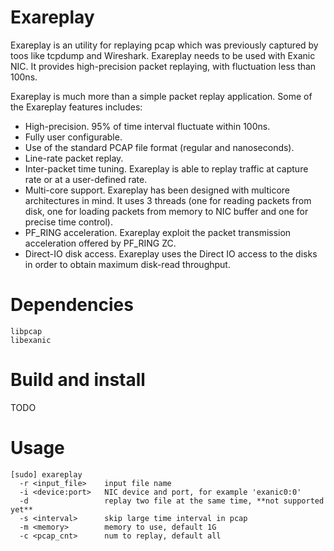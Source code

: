 # Exareplay
Exareplay is an utility for replaying pcap which was previously captured by toos like tcpdump and Wireshark.
Exareplay needs to be used with Exanic NIC.
It provides high-precision packet replaying, with fluctuation less than 100ns.

Exareplay is much more than a simple packet replay application. Some of the Exareplay features includes:

* High-precision. 95% of time interval fluctuate within 100ns.
* Fully user configurable.
* Use of the standard PCAP file format (regular and nanoseconds).
* Line-rate packet replay.
* Inter-packet time tuning. Exareplay is able to replay traffic at capture rate or at a user-defined rate.
* Multi-core support. Exareplay has been designed with multicore architectures in mind. It uses 3 threads (one for reading packets from disk, one for loading packets from memory to NIC buffer and one for precise time control). 
* PF_RING acceleration. Exareplay exploit the packet transmission acceleration offered by PF_RING ZC.
* Direct-IO disk access. Exareplay uses the Direct IO access to the disks in order to obtain maximum disk-read throughput.

# Dependencies
```
libpcap
libexanic
```

# Build and install
TODO

# Usage
```
[sudo] exareplay
  -r <input_file>    input file name
  -i <device:port>   NIC device and port, for example 'exanic0:0'
  -d                 replay two file at the same time, **not supported yet**
  -s <interval>      skip large time interval in pcap
  -m <memory>        memory to use, default 1G
  -c <pcap_cnt>      num to replay, default all
```